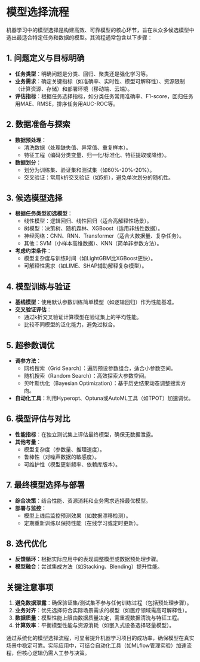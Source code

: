 # 模型选择流程

机器学习中的模型选择是构建高效、可靠模型的核心环节，旨在从众多候选模型中选出最适合特定任务和数据的模型。其流程通常包含以下步骤：



##  **1. 问题定义与目标明确**
- **任务类型**：明确问题是分类、回归、聚类还是强化学习等。
- **业务需求**：确定关键指标（如准确率、实时性、模型可解释性）、资源限制（计算资源、存储）和部署环境（移动端、云端）。
- **评估指标**：根据任务选择指标，如分类任务常用准确率、F1-score，回归任务用MAE、RMSE，排序任务用AUC-ROC等。



##  **2. 数据准备与探索**
- **数据预处理**：  
  - 清洗数据（处理缺失值、异常值、重复样本）。  
  - 特征工程（编码分类变量、归一化/标准化、特征提取或降维）。  
- **数据划分**：  
  - 划分为训练集、验证集和测试集（如60%-20%-20%）。  
  - 交叉验证：常用k折交叉验证（如5折），避免单次划分的随机性。  



##  **3. 候选模型选择**
- **根据任务类型初选模型**：  
  - 线性模型：逻辑回归、线性回归（适合高解释性场景）。  
  - 树模型：决策树、随机森林、XGBoost（适用非线性数据）。  
  - 神经网络：CNN、RNN、Transformer（适合大数据量、复杂任务）。  
  - 其他：SVM（小样本高维数据）、KNN（简单非参数方法）。  
- **考虑约束条件**：  
  - 模型复杂度与训练时间（如LightGBM比XGBoost更快）。  
  - 可解释性需求（如LIME、SHAP辅助解释复杂模型）。  



##  **4. 模型训练与验证**
- **基线模型**：使用默认参数训练简单模型（如逻辑回归）作为性能基准。  
- **交叉验证评估**：  
  - 通过k折交叉验证计算模型在验证集上的平均性能。  
  - 比较不同模型的泛化能力，避免过拟合。  



##  **5. 超参数调优**
- **调参方法**：  
  - 网格搜索（Grid Search）：遍历预设参数组合，适合小参数空间。  
  - 随机搜索（Random Search）：高效探索大参数空间。  
  - 贝叶斯优化（Bayesian Optimization）：基于历史结果动态调整搜索方向。  
- **自动化工具**：利用Hyperopt、Optuna或AutoML工具（如TPOT）加速调优。  



##  **6. 模型评估与对比**
- **性能指标**：在独立测试集上评估最终模型，确保无数据泄露。  
- **其他考量**：  
  - 模型复杂度（参数量、推理速度）。  
  - 鲁棒性（对噪声数据的敏感度）。  
  - 可维护性（模型更新频率、依赖库版本）。  



##  **7. 最终模型选择与部署**
- **综合决策**：结合性能、资源消耗和业务需求选择最优模型。  
- **部署与监控**：  
  - 模型上线后监控预测效果（如数据漂移检测）。  
  - 定期重新训练以保持性能（在线学习或定时更新）。  



##  **8. 迭代优化**
- **反馈循环**：根据实际应用中的表现调整模型或数据预处理步骤。  
- **模型融合**：尝试集成方法（如Stacking、Blending）提升性能。  



##  **关键注意事项**
1. **避免数据泄露**：确保验证集/测试集不参与任何训练过程（包括预处理步骤）。  
2. **业务对齐**：优先选择符合实际场景需求的模型（如医疗领域需高可解释性）。  
3. **数据质量**：模型性能上限由数据质量决定，需重视数据清洗与特征工程。  
4. **计算效率**：平衡模型性能与资源消耗（如嵌入式设备选择轻量模型）。  



通过系统化的模型选择流程，可显著提升机器学习项目的成功率，确保模型在真实场景中稳定可靠。实际应用中，可结合自动化工具（如MLflow管理实验）加速流程，但核心逻辑仍需人工参与决策。